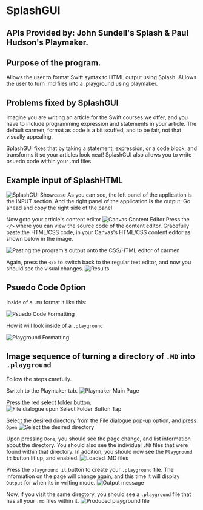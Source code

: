 # SplashGUI
## APIs Provided by: John Sundell's Splash & Paul Hudson's Playmaker.

## Purpose of the program.
Allows the user to format Swift syntax to HTML output using Splash.
ALlows the user to turn .md files into a .playground using playmaker.

## Problems fixed by SplashGUI
Imagine you are writing an article for the Swift courses we offer, and you have to include programming expression and statements in your article.
The default carmen, format as code is a bit scuffed, and to be fair, not that visually appealing.

SplashGUI fixes that by taking a statement, expression, or a code block, and transforms it so your articles look neat!
SplashGUI also allows you to write psuedo code within your .md files.

## Example input of SplashHTML
![SplashGUI Showcase](https://i.imgur.com/bGFA1uf.png "SplashGUI Showcase")
As you can see, the left panel of the application is the INPUT section. And the right panel of the application is the output.
Go ahead and copy the right side of the panel.

Now goto your article's content editor
![Canvas Content Editor](https://i.imgur.com/qneW72z.png "Canvas Content Editor")
Press the `</>` where you can view the source code of the content editor.
Gracefully paste the HTML/CSS code, in your Canvas's HTML/CSS content editor as shown below in the image.

![Pasting the program's output onto the CSS/HTML editor of carmen](https://i.imgur.com/PnRxB3r.png "Pasting the program's output onto the CSS/HTML editor of carmen")

Again, press the `</>` to switch back to the regular text editor, and now you should see the visual changes.
![Results](https://i.imgur.com/gQc6S6y.png "Results")

## Psuedo Code Option
Inside of a `.MD` format it like this:

![Psuedo Code Formatting](https://i.imgur.com/IAjAbJd.png "Psuedo Code Formatting")

How it will look inside of a `.playground`

![Playground Formatting](https://i.imgur.com/vqJqikI.png "Playground Formatting")

## Image sequence of turning a directory of `.MD` into `.playground`
Follow the steps carefully.

Switch to the Playmaker tab.
![Playmaker Main Page](https://i.imgur.com/QQt86q3.png "Playmaker Main Page")

Press the red select folder button.
![File dialogue upon `Select Folder` Button Tap](https://i.imgur.com/0rac0R3.png "File dialogue upon `Select Folder` Button Tap")

Select the desired directory from the File dialogue pop-up option, and press `Open`
![Select the desired directory](https://i.imgur.com/0rac0R3.png "Select the desired directory")

Upon pressing `Done`, you should see the page change, and list information about the directory.
You should also see the individual `.MD` files that were found within that directory.
In addition, you should now see the `Playground it` button lit up, and enabled.
![Loaded .MD files](https://i.imgur.com/flUDu6c.png "Loaded .MD files")

Press the `playground it` button to create your `.playground` file. 
The information on the page will change again, and this time it will display `Output` for when its in writing mode.
![Output message](https://i.imgur.com/VIOyakU.png "Output message")

Now, if you visit the same directory, you should see a `.playground` file that has all your `.md` files within it.
![Produced playground file](https://i.imgur.com/ESf4xKW.png "Produced playground file")
